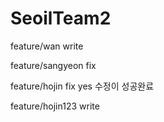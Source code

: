 # SeoilTeam2

feature/wan write

feature/sangyeon fix

feature/hojin fix yes 수정이 성공완료

feature/hojin123 write

